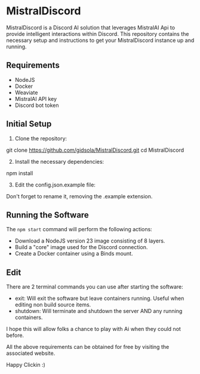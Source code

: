 # MistralDiscord

MistralDiscord is a Discord AI solution that leverages MistralAI Api to provide intelligent interactions within Discord. This repository contains the necessary setup and instructions to get your MistralDiscord instance up and running.

## Requirements

- NodeJS
- Docker
- Weaviate
- MistralAI API key
- Discord bot token

## Initial Setup

1. Clone the repository:
   
git clone https://github.com/gidsola/MistralDiscord.git
cd MistralDiscord
   
2. Install the necessary dependencies:
   
npm install

3. Edit the config.json.example file:

Don't forget to rename it, removing the .example extension.
   
## Running the Software

The `npm start` command will perform the following actions:
 - Download a NodeJS version 23 image consisting of 8 layers.
 - Build a "core" image used for the Discord connection.
 - Create a Docker container using a Binds mount.

 ## Edit
  There are 2 terminal commands you can use after starting the software:
   - exit: Will exit the software but leave containers running. Useful when editing non build source items.
   - shutdown: Will terminate and shutdown the server AND any running containers.


I hope this will allow folks a chance to play with Ai when they could not before.

All the above requirements can be obtained for free by visiting the associated website.

Happy Clickin :)